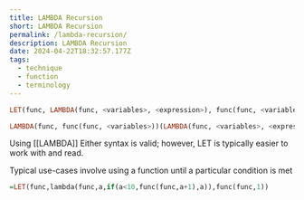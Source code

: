 ```yaml
---
title: LAMBDA Recursion
short: LAMBDA Recursion
permalink: /lambda-recursion/
description: LAMBDA Recursion
date: 2024-04-22T18:32:57.177Z
tags:
  - technique
  - function
  - terminology
---
```

```haskell
LET(func, LAMBDA(func, <variables>, <expression>), func(func, <variables>))
```
```haskell
LAMBDA(func, func(func, <variables>))(LAMBDA(func, <variables>, <expression>))
```
Using [[LAMBDA]]
Either syntax is valid; however, LET is typically easier to work with and read.

Typical use-cases involve using a function until a particular condition is met
```haskell
=LET(func,lambda(func,a,if(a<10,func(func,a+1),a)),func(func,1))
```

